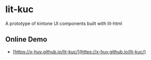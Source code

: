 # lit-kuc
A prototype of kintone UI components built with lit-html

## Online Demo
* [https://x-huy.github.io/lit-kuc/](https://x-huy.github.io/lit-kuc/)